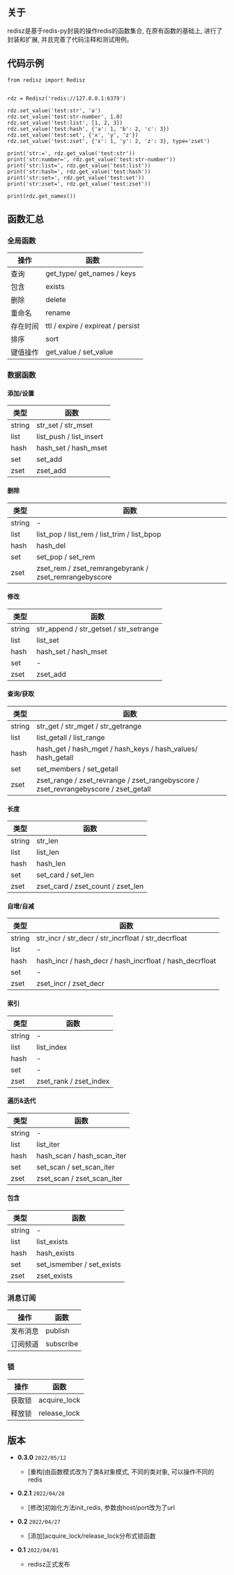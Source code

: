 ## 关于

redisz是基于redis-py封装的操作redis的函数集合, 在原有函数的基础上, 进行了封装和扩展, 并且完善了代码注释和测试用例。

## 代码示例

```
from redisz import Redisz


rdz = Redisz('redis://127.0.0.1:6379')

rdz.set_value('test:str', 'a')
rdz.set_value('test:str-number', 1.0)
rdz.set_value('test:list', [1, 2, 3])
rdz.set_value('test:hash', {'a': 1, 'b': 2, 'c': 3})
rdz.set_value('test:set', {'x', 'y', 'z'})
rdz.set_value('test:zset', {'x': 1, 'y': 2, 'z': 3}, type='zset')

print('str:=', rdz.get_value('test:str'))
print('str:number=', rdz.get_value('test:str-number'))
print('str:list=', rdz.get_value('test:list'))
print('str:hash=', rdz.get_value('test:hash'))
print('str:set=', rdz.get_value('test:set'))
print('str:zset=', rdz.get_value('test:zset'))

print(rdz.get_names())
```

## 函数汇总

### 全局函数

| 操作 | 函数 |
| ------ | ------ |
|查询| get_type/ get_names / keys|
|包含| exists|
|删除| delete|
|重命名| rename|
|存在时间| ttl / expire / expireat / persist|
|排序| sort|
|键值操作| get_value / set_value|

### 数据函数

#### 添加/设置

| 类型 | 函数 |
| ------ | ------ |
|string| str_set / str_mset|
|list| list_push / list_insert|
|hash| hash_set / hash_mset|
|set| set_add|
|zset| zset_add|

#### 删除

| 类型 | 函数 |
| ------ | ------ |
|string| -|
|list| list_pop / list_rem / list_trim / list_bpop|
|hash| hash_del|
|set| set_pop / set_rem|
|zset| zset_rem / zset_remrangebyrank / zset_remrangebyscore|

#### 修改

| 类型 | 函数 |
| ------ | ------ |
|string| str_append / str_getset / str_setrange|
|list| list_set|
|hash| hash_set / hash_mset|
|set| -|
|zset| zset_add|

#### 查询/获取

| 类型 | 函数 |
| ------ | ------ |
|string| str_get / str_mget / str_getrange|
|list|  list_getall / list_range|
|hash| hash_get / hash_mget / hash_keys / hash_values/ hash_getall|
|set| set_members / set_getall|
|zset| zset_range / zset_revrange / zset_rangebyscore / zset_revrangebyscore / zset_getall|

#### 长度

| 类型 | 函数 |
| ------ | ------ |
|string| str_len|
|list| list_len|
|hash| hash_len|
|set| set_card / set_len|
|zset| zset_card / zset_count / zset_len|

#### 自增/自减

| 类型 | 函数 |
| ------ | ------ |
|string| str_incr / str_decr / str_incrfloat / str_decrfloat|
|list| -|
|hash| hash_incr / hash_decr / hash_incrfloat / hash_decrfloat|
|set| -|
|zset| zset_incr / zset_decr|

#### 索引

| 类型 | 函数 |
| ------ | ------ |
|string| -|
|list| list_index|
|hash| -|
|set| -|
|zset| zset_rank / zset_index|

#### 遍历&迭代

| 类型 | 函数 |
| ------ | ------ |
|string| -|
|list| list_iter|
|hash| hash_scan / hash_scan_iter|
|set| set_scan / set_scan_iter|
|zset| zset_scan / zset_scan_iter

#### 包含

| 类型 | 函数 |
| ------ | ------ |
|string| -|
|list| list_exists|
|hash| hash_exists|
|set| set_ismember / set_exists|
|zset| zset_exists|

### 消息订阅

| 操作 | 函数 |
| ------ | ------ |
|发布消息| publish|
|订阅频道| subscribe|

### 锁

| 操作 | 函数 |
| ------ | ------ |
|获取锁| acquire_lock|
|释放锁| release_lock|

## 版本

- **0.3.0** `2022/05/12`
    - [重构]由函数模式改为了类&对象模式, 不同的类对象, 可以操作不同的redis

- **0.2.1** `2022/04/28`
    - [修改]初始化方法init_redis, 参数由host/port改为了url

- **0.2** `2022/04/27`
    - [添加]acquire_lock/release_lock分布式锁函数

- **0.1** `2022/04/01`
    - redisz正式发布